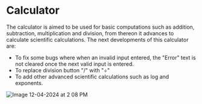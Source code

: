 # Calculator
The calculator is aimed to be used for basic computations such as addition, subtraction, multiplication and division, from thereon it advances to calculate scientific calculations. The next developments of this calculator are:
 * To fix some bugs where when an invalid input entered, the "Error" text is not cleared once the next valid input is entered.
 * To replace division button "/" with "÷"
 * To add other advanced scientific calculations such as log and exponents.

![Image 12-04-2024 at 2 08 PM](https://github.com/iffahrezali/advanced-calculator/assets/92578072/459ac6c7-03cf-45c0-8ab7-affdc442c272)
